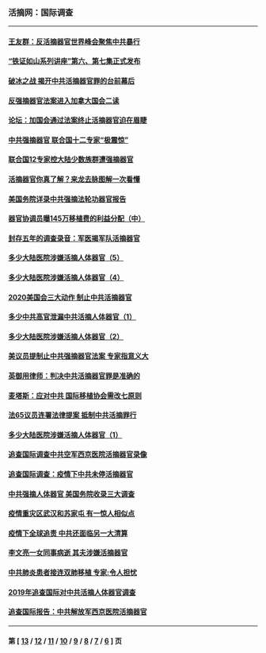 ### 活摘网：国际调查
---
#### [王友群：反活摘器官世界峰会聚焦中共暴行](../../pages/nf5947/n13250738.md?02100430) 
#### [“铁证如山系列讲座”第六、第七集正式发布](../../pages/nf5947/n13106287.md?02100430) 
#### [破冰之战 揭开中共活摘器官罪的台前幕后](../../pages/nf5947/n13082457.md?02100430) 
#### [反强摘器官法案进入加拿大国会二读](../../pages/nf5947/n13033450.md?02100430) 
#### [论坛：加国会通过法案终止活摘器官迫在眉睫](../../pages/nf5947/n13029839.md?02100430) 
#### [中共强摘器官 联合国十二专家“极震惊”](../../pages/nf5947/n13024313.md?02100430) 
#### [联合国12专家控大陆少数族群遭强摘器官](../../pages/nf5947/n13023877.md?02100430) 
#### [活摘器官你真了解？来龙去脉图解一次看懂](../../pages/nf5947/n13013820.md?02100430) 
#### [美国务院详录中共强摘法轮功器官报告](../../pages/nf5947/n12944519.md?02100430) 
#### [器官协调员曝145万移植费的利益分配（中）](../../pages/nf5947/n12894547.md?02100430) 
#### [封存五年的调查录音：军医揭军队活摘器官](../../pages/nf5947/n12798692.md?02100430) 
#### [多少大陆医院涉嫌活摘人体器官（5）](../../pages/nf5947/n12768383.md?02100430) 
#### [多少大陆医院涉嫌活摘人体器官（4）](../../pages/nf5947/n12664434.md?02100430) 
#### [2020美国会三大动作 制止中共活摘器官](../../pages/nf5947/n12682004.md?02100430) 
#### [多少中共高官泄漏中共活摘人体器官（1）](../../pages/nf5947/n12671234.md?02100430) 
#### [多少大陆医院涉嫌活摘人体器官（2）](../../pages/nf5947/n12655589.md?02100430) 
#### [美议员提制止中共强摘器官法案 专家指意义大](../../pages/nf5947/n12630561.md?02100430) 
#### [英御用律师：判决中共活摘器官罪是准确的](../../pages/nf5947/n12580740.md?02100430) 
#### [麦塔斯：应对中共 国际移植协会需改七原则](../../pages/nf5947/n12514711.md?02100430) 
#### [法65议员连署法律提案 抵制中共活摘罪行](../../pages/nf5947/n12437047.md?02100430) 
#### [多少大陆医院涉嫌活摘人体器官（1）](../../pages/nf5947/n12414284.md?02100430) 
#### [追查国际调查中共空军西京医院活摘器官录像](../../pages/nf5947/n12348837.md?02100430) 
#### [追查国际调查：疫情下中共未停活摘器官](../../pages/nf5947/n12273415.md?02100430) 
#### [中共强摘人体器官 美国务院收录三大调查](../../pages/nf5947/n12181488.md?02100430) 
#### [疫情重灾区武汉和苏家屯 有一惊人相似点](../../pages/nf5947/n12150824.md?02100430) 
#### [疫情下全球追责 中共还面临另一大清算](../../pages/nf5947/n12070397.md?02100430) 
#### [李文亮一女同事病逝 其夫涉嫌活摘器官](../../pages/nf5947/n11957882.md?02100430) 
#### [中共肺炎患者接连双肺移植 专家:令人担忧](../../pages/nf5947/n11945516.md?02100430) 
#### [2019年追查国际对中共活摘人体器官调查](../../pages/nf5947/n11917733.md?02100430) 
#### [追查国际报告：中共解放军西京医院活摘器官](../../pages/nf5947/n11838359.md?02100430) 

---
#### 第 [ [13](./13.md?02100430) / [12](./12.md?02100430) / [11](./11.md?02100430) / [10](./10.md?02100430) / [9](./9.md?02100430) / [8](./8.md?02100430) / [7](./7.md?02100430) / [6](./6.md?02100430) ] 页
